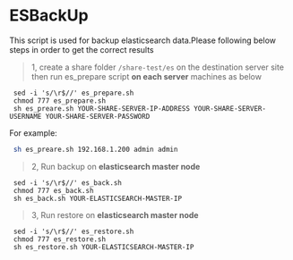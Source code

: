# ESBackUp
This script is used for backup elasticsearch data.Please following below steps in order to get the correct results

>1, create a share folder `/share-test/es` on the destination server site
then run es_prepare script **on each server** machines as below
```shell
 sed -i 's/\r$//' es_prepare.sh
 chmod 777 es_prepare.sh
 sh es_preare.sh YOUR-SHARE-SERVER-IP-ADDRESS YOUR-SHARE-SERVER-USERNAME YOUR-SHARE-SERVER-PASSWORD

```
For example:
```bash
 sh es_preare.sh 192.168.1.200 admin admin

```

>2, Run backup on **elasticsearch master node**

```shell
 sed -i 's/\r$//' es_back.sh
 chmod 777 es_back.sh
 sh es_back.sh YOUR-ELASTICSEARCH-MASTER-IP

```

>3, Run restore on **elasticsearch master node**

```shell
 sed -i 's/\r$//' es_restore.sh
 chmod 777 es_restore.sh
 sh es_restore.sh YOUR-ELASTICSEARCH-MASTER-IP

```
